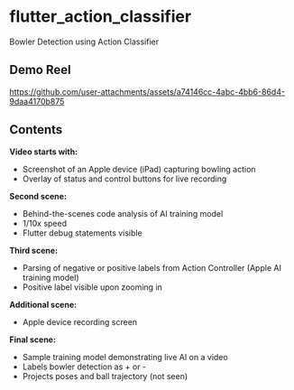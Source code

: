 # flutter_action_classifier

Bowler Detection using Action Classifier

## Demo Reel


https://github.com/user-attachments/assets/a74146cc-4abc-4bb6-86d4-9daa4170b875

## Contents

**Video starts with:**

- Screenshot of an Apple device (iPad) capturing bowling action
- Overlay of status and control buttons for live recording

**Second scene:**

- Behind-the-scenes code analysis of AI training model
- 1/10x speed
- Flutter debug statements visible

**Third scene:**

- Parsing of negative or positive labels from Action Controller (Apple AI training model)
- Positive label visible upon zooming in

**Additional scene:**

- Apple device recording screen

**Final scene:**

- Sample training model demonstrating live AI on a video
- Labels bowler detection as + or -
- Projects poses and ball trajectory (not seen)
